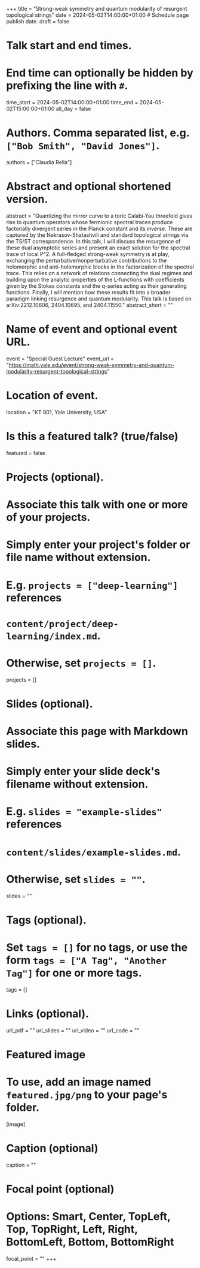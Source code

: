 +++
title = "Strong-weak symmetry and quantum modularity of resurgent topological strings"
date = 2024-05-02T14:00:00+01:00  # Schedule page publish date.
draft = false

# Talk start and end times.
#   End time can optionally be hidden by prefixing the line with `#`.
time_start = 2024-05-02T14:00:00+01:00
time_end = 2024-05-02T15:00:00+01:00
all_day = false

# Authors. Comma separated list, e.g. `["Bob Smith", "David Jones"]`.
authors = ["Claudia Rella"]

# Abstract and optional shortened version.
abstract = "Quantizing the mirror curve to a toric Calabi-Yau threefold gives rise to quantum operators whose fermionic spectral traces produce factorially divergent series in the Planck constant and its inverse. These are captured by the Nekrasov-Shatashvili and standard topological strings via the TS/ST correspondence. In this talk, I will discuss the resurgence of these dual asymptotic series and present an exact solution for the spectral trace of local P^2. A full-fledged strong-weak symmetry is at play, exchanging the perturbative/nonperturbative contributions to the holomorphic and anti-holomorphic blocks in the factorization of the spectral trace. This relies on a network of relations connecting the dual regimes and building upon the analytic properties of the L-functions with coefficients given by the Stokes constants and the q-series acting as their generating functions. Finally, I will mention how these results fit into a broader paradigm linking resurgence and quantum modularity. This talk is based on arXiv:2212.10606, 2404.10695, and 2404.11550." 
abstract_short = ""

# Name of event and optional event URL.
event = "Special Guest Lecture"
event_url = "https://math.yale.edu/event/strong-weak-symmetry-and-quantum-modularity-resurgent-topological-strings"

# Location of event.
location = "KT 801, Yale University, USA"

# Is this a featured talk? (true/false)
featured = false

# Projects (optional).
#   Associate this talk with one or more of your projects.
#   Simply enter your project's folder or file name without extension.
#   E.g. `projects = ["deep-learning"]` references 
#   `content/project/deep-learning/index.md`.
#   Otherwise, set `projects = []`.
projects = []

# Slides (optional).
#   Associate this page with Markdown slides.
#   Simply enter your slide deck's filename without extension.
#   E.g. `slides = "example-slides"` references 
#   `content/slides/example-slides.md`.
#   Otherwise, set `slides = ""`.
slides = ""

# Tags (optional).
#   Set `tags = []` for no tags, or use the form `tags = ["A Tag", "Another Tag"]` for one or more tags.
tags = []

# Links (optional).
url_pdf = ""
url_slides = ""
url_video = ""
url_code = ""

# Featured image
# To use, add an image named `featured.jpg/png` to your page's folder. 
[image]
  # Caption (optional)
  caption = ""

  # Focal point (optional)
  # Options: Smart, Center, TopLeft, Top, TopRight, Left, Right, BottomLeft, Bottom, BottomRight
  focal_point = ""
+++
